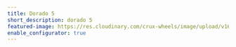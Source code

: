```yaml
---
title: Dorado 5
short_description: dorado 5
featured-image: https://res.cloudinary.com/crux-wheels/image/upload/v1628192845/PNG%20standard%20wheel%20renders/dorado_5_angle_iqw3qk.png
enable_configurator: true
---
```

